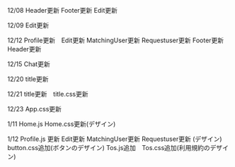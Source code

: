 12/08 Header更新 Footer更新 Edit更新

12/09 Edit更新

12/12 Profile更新　Edit更新 MatchingUser更新 Requestuser更新 Footer更新 Header更新

12/15 Chat更新

12/20 title更新

12/21 title更新　title.css更新

12/23 App.css更新　

1/11 Home.js Home.css更新(デザイン)

1/12 Profile.js 更新 Edit更新 MatchingUser更新 Requestuser更新 (デザイン) button.css追加(ボタンのデザイン) Tos.js追加　Tos.css追加(利用規約のデザイン)
